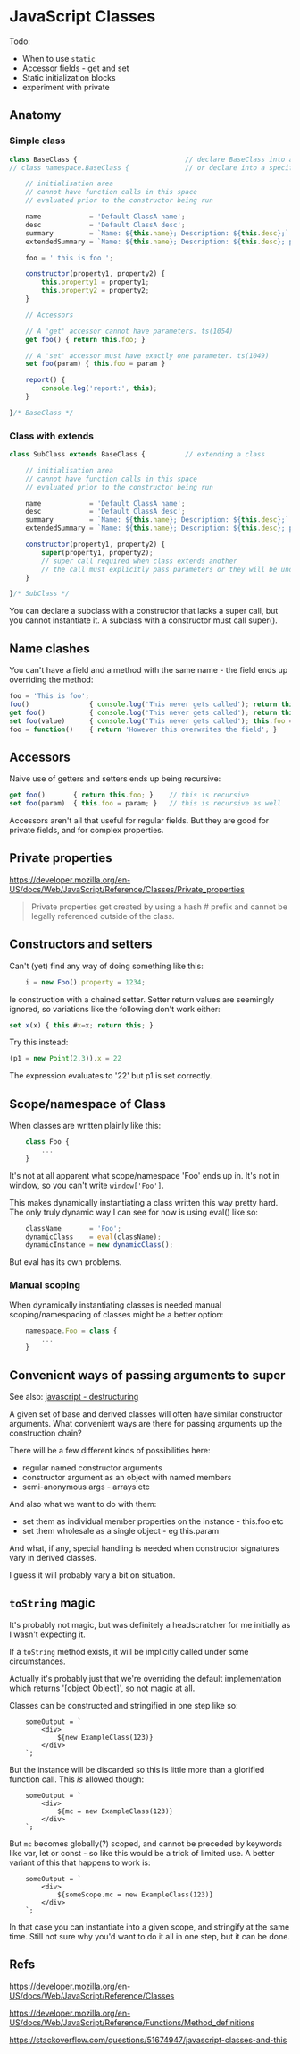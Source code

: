 JavaScript Classes
==================

Todo:
* When to use `static`
* Accessor fields - get and set
* Static initialization blocks
* experiment with private


Anatomy
-------

### Simple class

```js
class BaseClass {							// declare BaseClass into an anonymous namespace
// class namespace.BaseClass {				// or declare into a specific namespace

	// initialisation area
	// cannot have function calls in this space
	// evaluated prior to the constructor being run

	name            = 'Default ClassA name';
	desc            = 'Default ClassA desc';
	summary         = `Name: ${this.name}; Description: ${this.desc};`								 // can reference other vars declared in the initialisation area
	extendedSummary = `Name: ${this.name}; Description: ${this.desc}; property1: ${this.property1};` // property1 is undefined at this point

	foo = ' this is foo ';

	constructor(property1, property2) {
		this.property1 = property1;
		this.property2 = property2;
	}

	// Accessors

	// A 'get' accessor cannot have parameters. ts(1054)
	get foo() { return this.foo; }

	// A 'set' accessor must have exactly one parameter. ts(1049)
	set foo(param) { this.foo = param }

	report() {
		console.log('report:', this);
	}

}/* BaseClass */
```

### Class with extends

```js
class SubClass extends BaseClass {			// extending a class

	// initialisation area
	// cannot have function calls in this space
	// evaluated prior to the constructor being run

	name            = 'Default ClassA name';
	desc            = 'Default ClassA desc';
	summary         = `Name: ${this.name}; Description: ${this.desc};`								 // can reference other vars declared in the initialisation area
	extendedSummary = `Name: ${this.name}; Description: ${this.desc}; property1: ${this.property1};` // property1 is undefined at this point

	constructor(property1, property2) {
		super(property1, property2);
		// super call required when class extends another
		// the call must explicitly pass parameters or they will be undefined
	}

}/* SubClass */
```
You can declare a subclass with a constructor that lacks a super call, but you cannot instantiate it.
A subclass with a constructor must call super().



Name clashes
------------

You can't have a field and a method with the same name - the field ends up overriding the method:
```js
foo = 'This is foo';
foo()				{ console.log('This never gets called'); return this.foo; }
get foo()			{ console.log('This never gets called'); return this.foo; }
set foo(value)		{ console.log('This never gets called'); this.foo = value; }
foo = function()	{ return 'However this overwrites the field'; }
```


Accessors
---------


Naive use of getters and setters ends up being recursive:
```js
get foo()		{ return this.foo; }	// this is recursive
set foo(param)	{ this.foo = param; }	// this is recursive as well
```

Accessors aren't all that useful for regular fields.
But they are good for private fields, and for complex properties.



Private properties
------------------

https://developer.mozilla.org/en-US/docs/Web/JavaScript/Reference/Classes/Private_properties

> Private properties get created by using a hash # prefix and cannot be legally referenced outside of the class.


Constructors and setters
------------------------

Can't (yet) find any way of doing something like this:
```js
	i = new Foo().property = 1234;

```
Ie construction with a chained setter.
Setter return values are seemingly ignored, so variations like the following don't work either:
```js
set x(x) { this.#x=x; return this; }
```

Try this instead:

```js
(p1 = new Point(2,3)).x = 22
```
The expression evaluates to '22' but p1 is set correctly.



Scope/namespace of Class
------------------------

When classes are written plainly like this:

```js
	class Foo {
		...
	}
```

It's not at all apparent what scope/namespace 'Foo' ends up in.
It's not in window, so you can't write `window['Foo']`.

This makes dynamically instantiating a class written this way pretty hard.
The only truly dynamic way I can see for now is using eval() like so:

```js
 	className       = 'Foo';
	dynamicClass    = eval(className);
	dynamicInstance = new dynamicClass();
```

But eval has its own problems.

### Manual scoping

When dynamically instantiating classes is needed manual scoping/namespacing of classes might be a better option:

```js
	namespace.Foo = class {
		...
	}
```



Convenient ways of passing arguments to super
---------------------------------------------

See also: [javascript - destructuring](../javascript/javascript.md#destructuring)

A given set of base and derived classes will often have similar constructor arguments.
What convenient ways are there for passing arguments up the construction chain?

There will be a few different kinds of possibilities here:
* regular named constructor arguments
* constructor argument as an object with named members
* semi-anonymous args - arrays etc

And also what we want to do with them:
* set them as individual member properties on the instance - this.foo etc
* set them wholesale as a single object - eg this.param

And what, if any, special handling is needed when constructor signatures vary in derived classes.

I guess it will probably vary a bit on situation.



`toString` magic
------------------

It's probably not magic, but was definitely a headscratcher for me initially as I wasn't expecting it.

If a `toString` method exists, it will be implicitly called under some circumstances.

Actually it's probably just that we're overriding the default implementation which returns '[object Object]', so not magic at all.


Classes can be constructed and stringified in one step like so:
```
	someOutput = `
		<div>
			${new ExampleClass(123)}
		</div>
	`;
```
But the instance will be discarded so this is little more than a glorified function call.
This *is* allowed though:
```
	someOutput = `
		<div>
			${mc = new ExampleClass(123)}
		</div>
	`;
```
But `mc` becomes globally(?) scoped, and cannot be preceded by keywords like var, let or const - so like this would be a trick of limited use.
A better variant of this that happens to work is:
```
	someOutput = `
		<div>
			${someScope.mc = new ExampleClass(123)}
		</div>
	`;
```
In that case you can instantiate into a given scope, and stringify at the same time.
Still not sure why you'd want to do it all in one step, but it can be done.




Refs
----

https://developer.mozilla.org/en-US/docs/Web/JavaScript/Reference/Classes

https://developer.mozilla.org/en-US/docs/Web/JavaScript/Reference/Functions/Method_definitions

https://stackoverflow.com/questions/51674947/javascript-classes-and-this
